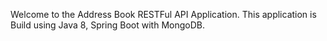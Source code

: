 Welcome to the Address Book RESTFul API Application.
This application is Build using Java 8, Spring Boot with MongoDB.

